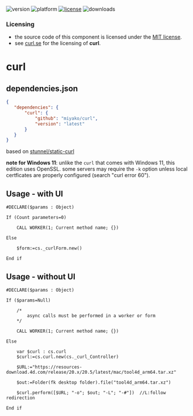 ![version](https://img.shields.io/badge/version-20%2B-E23089)
![platform](https://img.shields.io/static/v1?label=platform&message=mac-intel%20|%20mac-arm%20|%20win-64&color=blue)
[![license](https://img.shields.io/github/license/miyako/curl)](LICENSE)
![downloads](https://img.shields.io/github/downloads/miyako/curl/total)

### Licensing

* the source code of this component is licensed under the [MIT license](https://github.com/miyako/curl/blob/master/LICENSE).
* see [curl.se](https://curl.se/docs/copyright.html) for the licensing of **curl**.
 
# curl

## dependencies.json

 ```json
{
	"dependencies": {
		"curl": {
			"github": "miyako/curl",
			"version": "latest"
		}
	}
}
```

based on [stunnel/static-curl](https://github.com/stunnel/static-curl)

**note for Windows 11**: unlike the `curl` that comes with Windows 11, this edition uses OpenSSL. some servers may require the `-k` option unless local certficates are properly configured (search "curl error 60").

## Usage - with UI

```4d
#DECLARE($params : Object)

If (Count parameters=0)
	
	CALL WORKER(1; Current method name; {})
	
Else 
	
	$form:=cs._curlForm.new()
	
End if 
```


## Usage - without UI

```4d
#DECLARE($params : Object)

If ($params=Null)
	
	/*
		async calls must be performed in a worker or form
	*/
	
	CALL WORKER(1; Current method name; {})
	
Else 
	
	var $curl : cs.curl
	$curl:=cs.curl.new(cs._curl_Controller)
	
	$URL:="https://resources-download.4d.com/release/20.x/20.5/latest/mac/tool4d_arm64.tar.xz"
	
	$out:=Folder(fk desktop folder).file("tool4d_arm64.tar.xz")
	
	$curl.perform([$URL; "-o"; $out; "-L"; "-#"])  //L:follow redirection
	
End if
```
